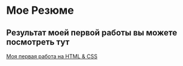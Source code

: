 # Мое Резюме

## Результат моей первой работы вы можете посмотреть тут

[Моя первая работа на HTML & CSS](https://spidj42.github.io/resume/)
